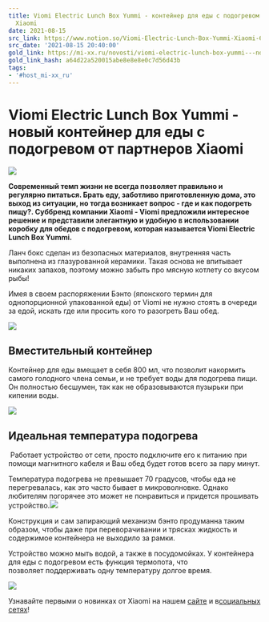 ```yaml
---
title: Viomi Electric Lunch Box Yummi - контейнер для еды с подогревом от партнеров
  Xiaomi
date: 2021-08-15
src_link: https://www.notion.so/Viomi-Electric-Lunch-Box-Yummi-Xiaomi-6aa1c915874345b18cfaa9e318ceeee8
src_date: '2021-08-15 20:40:00'
gold_link: https://mi-xx.ru/novosti/viomi-electric-lunch-box-yummi---novyj-kontejner-dlja-edy-s-podogrevom-ot-partnerov-xiaomi.html
gold_link_hash: a64d22a520015abe8e8e8e0c7d56d43b
tags:
- '#host_mi-xx_ru'
---
```


Viomi Electric Lunch Box Yummi - новый контейнер для еды с подогревом от партнеров Xiaomi
=========================================================================================


![](https://mi-xx.ru/mdata/fileman/Viomi%20Electric%20Lunch%20Box%20Yummi%20novosti.jpg)


**Современный темп жизни не всегда позволяет правильно и регулярно питаться. Брать еду, заботливо приготовленную дома, это выход из ситуации, но тогда возникает вопрос - где и как подогреть пищу?. Суббренд компании Xiaomi - Viomi предложили интересное решение и представили элегантную и удобную в использовании коробку для обедов с подогревом, которая называется Viomi Electric Lunch Box Yummi.**


Ланч бокс сделан из безопасных материалов, внутренняя часть выполнена из глазурованной керамики. Такая основа не впитывает никаких запахов, поэтому можно забыть про мясную котлету со вкусом рыбы!


Имея в своем распоряжении Бэнто (японского термин для однопорционной упакованной еды) от Viomi не нужно стоять в очереди за едой, искать где или просить кого то разогреть Ваш обед.


![](https://mi-xx.ru/mdata/fileman/Viomi%20Electric%20Lunch%20Box%20Yummi%20photo%20%283%29.jpg)


Вместительный контейнер
-----------------------


Контейнер для еды вмещает в себя 800 мл, что позволит накормить самого голодного члена семьи, и не требует воды для подогрева пищи. Он полностью бесшумен, так как не образовываются пузырьки при кипении воды.


![](https://mi-xx.ru/mdata/fileman/Viomi%20Electric%20Lunch%20Box%20Yummi%20photo%20%282%29.jpg)


Идеальная температура подогрева
-------------------------------


 Работает устройство от сети, просто подключите его к питанию при помощи магнитного кабеля и Ваш обед будет готов всего за пару минут.


Температура подогрева не превышает 70 градусов, чтобы еда не перегревалась, как это часто бывает в микроволновке. Однако любителям погорячее это может не понравиться и придется прошивать устройство.![](https://mi-xx.ru/mdata/fileman/Viomi%20Electric%20Lunch%20Box%20Yummi%20photo.png)


Конструкция и сам запирающий механизм бэнто продуманна таким образом, чтобы даже при переворачивании и трясках жидкость и содержимое контейнера не выходило за рамки.


Устройство можно мыть водой, а также в посудомойках. У контейнера для еды с подогревом есть функция термопота, что позволяет поддерживать одну температуру долгое время.


![](https://mi-xx.ru/mdata/fileman/Viomi%20Electric%20Lunch%20Box%20Yummi%20photo%20%286%29.jpg)


Узнавайте первыми о новинках от Xiaomi на нашем [сайте](https://mi-xx.ru/blog) и в[социальных сетях](https://www.instagram.com/mi_xx_ru_sev/)!